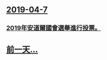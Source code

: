 ## [2019-04-7](/zh/news/2019/04/7/index.md)

### [2019年安道爾國會選舉進行投票。 ](/zh/news/2019/04/7/2019年安道爾國會選舉進行投票.md)
## [前一天...](/zh/news/2019/04/6/index.md)

